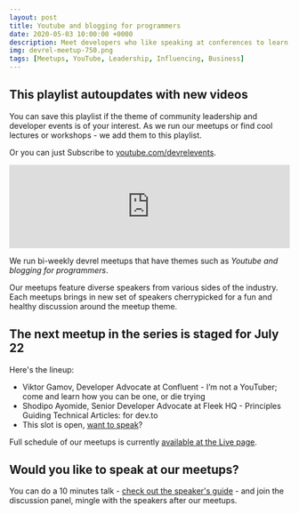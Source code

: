 ```yaml
---
layout: post
title: Youtube and blogging for programmers
date: 2020-05-03 10:00:00 +0000
description: Meet developers who like speaking at conferences to learn why and how from them
img: devrel-meetup-750.png
tags: [Meetups, YouTube, Leadership, Influencing, Business]
---
```


## This playlist autoupdates with new videos
You can save this playlist if the theme of community leadership and developer events is of your interest. As we run our meetups or find cool lectures or workshops - we add them to this playlist. 

Or you can just Subscribe to [youtube.com/devrelevents](https://www.youtube.com/devrelevents). 

<div class="embed-youtube">
<iframe width="100%" height="auto" src="https://youtu.be/-9MS4U1QH7c?t=30" frameborder="0" allow="accelerometer; autoplay; encrypted-media; gyroscope; picture-in-picture" allowfullscreen></iframe></div>

We run bi-weekly devrel meetups that have themes such as _Youtube and blogging for programmers_. 

Our meetups feature diverse speakers from various sides of the industry. Each meetups brings in new set of speakers cherrypicked for a fun and healthy discussion around the meetup theme.

## The next meetup in the series is staged for July 22
Here's the lineup:
* Viktor Gamov, Developer Advocate at Confluent - I’m not a YouTuber; come and learn how you can be one, or die trying
* Shodipo Ayomide, Senior Developer Advocate at Fleek HQ - Principles Guiding Technical Articles: for dev.to
* This slot is open, [want to speak]((https://devrel.events/speakers-guide/))?

Full schedule of our meetups is currently [available at the Live page](https://devrel.events/live).


## Would you like to speak at our meetups?
You can do a 10 minutes talk - [check out the speaker's guide](https://devrel.events/speakers-guide/) - and join the discussion panel, mingle with the speakers after our meetups.

<!--
{% include_relative partners-footer.md %} -->
